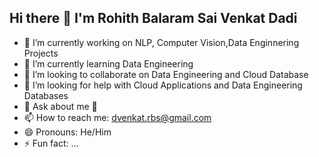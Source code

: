 ## Hi there 👋 I'm Rohith Balaram Sai Venkat Dadi 

<!--
**rbsvd/rbsvd** is a ✨ _special_ ✨ repository because its `README.md` (this file) appears on your GitHub profile.

Here are some ideas to get you started:
-->
- 🔭 I’m currently working on NLP, Computer Vision,Data Enginnering Projects
- 🌱 I’m currently learning Data Engineering 
- 👯 I’m looking to collaborate on Data Engineering and Cloud Database
- 🤔 I’m looking for help with Cloud Applications and Data Engineering Databases
- 💬 Ask about me 🤗
- 📫 How to reach me: dvenkat.rbs@gmail.com
- 😄 Pronouns: He/Him
- ⚡ Fun fact: ...


